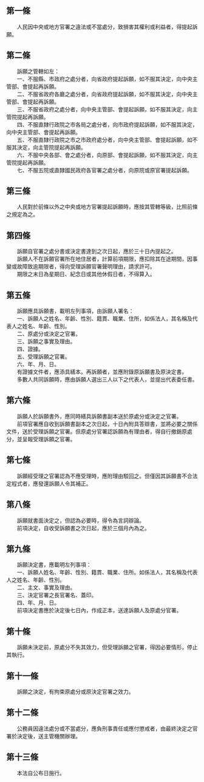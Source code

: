 第一條 
-------
　　人民因中央或地方官署之違法或不當處分，致損害其權利或利益者，得提起訴願。  


第二條 
-------
　　訴願之管轄如左：  
　　一、不服縣、市政府之處分者，向省政府提起訴願，如不服其決定，向中央主管部、會提起再訴願。  
　　二、不服省政府各廳之處分者，向省政府提起訴願，如不服其決定，向中央主管部、會提起再訴願。  
　　三、不服省政府之處分者，向中央主管部、會提起訴願，如不服其決定，向主管院提起再訴願。  
　　四、不服直隸行政院之市各局之處分者，向市政府提起訴願，如不服其決定，向中央主管部、會提起再訴願。  
　　五、不服直隸行政院之市之市政府處分者，向中央主管部、會提起訴願，如不服其決定，向主管院提起再訴願。  
　　六、不服中央各部、會之處分者，向原部、會提起訴願，如不服其決定，向主管院提起再訴願。  
　　七、不服五院或直隸國民政府各官署之處分者，向原院或原官署提起訴願。  


第三條 
-------
　　人民對於前條以外之中央或地方官署提起訴願時，應按其管轄等級，比照前條之規定為之。  


第四條 
-------
　　訴願自官署之處分書或決定書達到之次日起，應於三十日內提起之。  
　　訴願人不在訴願官署所在地住居者，計算前項期限，應扣除其在途期間，因事變或故障致逾期限者，得向受理訴願官署聲明理由，請求許可。  
　　期限之末日為星期日、紀念日或其他休假日者，不得算入。  


第五條 
-------
　　訴願應具訴願書，載明左列事項，由訴願人署名：  
　　一、訴願人之姓名、年齡、性別、籍貫、職業、住所，如係法人，其名稱及代表人之姓名、年齡、性別。  
　　二、原處分或決定之官署。  
　　三、訴願之事實及理由。  
　　四、證據。  
　　五、受理訴願之官署。  
　　六、年、月、日。  
　　有證據文件者，應添具繕本。再訴願者，並應附錄原訴願書及原決定書。  
　　多數人共同訴願時，應由訴願人選出三人以下之代表人，並提出代表委任書。  


第六條 
-------
　　訴願人於訴願書外，應同時繕具訴願書副本送於原處分或決定之官署。  
　　前項官署應自收到訴願書副本之次日起，十日內附具答辯書，並將必要之關係文件，送於受理訴願之官署。但原處分官署認訴願為有理由者，得自行撤銷原處分，並呈報受理訴願之官署。  


第七條 
-------
　　訴願經受理之官署認為不應受理時，應附理由駁回之。但僅因其訴願書不合法定程式者，應發還訴願人令其補正。  


第八條 
-------
　　訴願就書面決定之，但認為必要時，得令為言詞辯論。  
　　前項決定，自收受訴願書之次日起，應於三個月內為之。  


第九條 
-------
　　訴願決定書，應載明左列事項：  
　　一、訴願人姓名、年齡、性別、籍貫、職業、住所。如係法人，其名稱及代表人之姓名、年齡、性別。  
　　二、主文、事實及理由。  
　　三、決定官署之長官署名、蓋印。  
　　四、年、月、日。  
　　前項決定書應於決定後七日內，作成正本，送達訴願人及原處分官署。  


第十條 
-------
　　訴願未決定前，原處分不失其效力，但受理訴願之官署，得因必要情形，停止其執行。  


第十一條 
---------
　　訴願之決定，有拘束原處分或原決定官署之效力。  


第十二條 
---------
　　公務員因違法處分或不當處分，應負刑事責任或應付懲戒者，由最終決定之官署於決定後，送主管機關辦理。  


第十三條 
---------
　　本法自公布日施行。